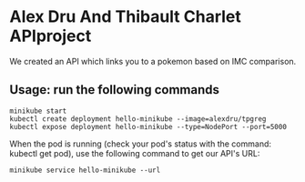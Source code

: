# Alex Dru And Thibault Charlet APIproject

We created an API which links you to a pokemon based on IMC comparison.

## Usage: run the following commands

```
minikube start
kubectl create deployment hello-minikube --image=alexdru/tpgreg
kubectl expose deployment hello-minikube --type=NodePort --port=5000
```

When the pod is running (check your pod's status with the command: kubectl get pod), use the following command to get our API's URL:

```
minikube service hello-minikube --url
```
